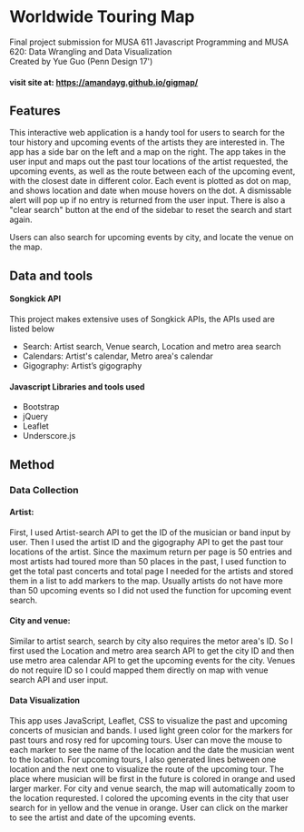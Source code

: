 # Worldwide Touring Map
Final project submission for MUSA 611 Javascript Programming and MUSA 620: Data Wrangling and Data Visualization  
Created by Yue Guo (Penn Design 17')
#### visit site at: https://amandayg.github.io/gigmap/

## Features
This interactive web application is a handy tool for users to search for the tour history and upcoming events of the artists they are interested in. The app has a side bar on the left and a map on the right. The app takes in the user input and maps out the past tour locations of the artist requested, the upcoming events, as well as the route between each of the upcoming event, with the closest date in different color. Each event is plotted as dot on map, and shows location and date when mouse hovers on the dot. A dismissable alert will pop up if no entry is returned from the user input. There is also a "clear search" button at the end of the sidebar to reset the search and start again.

Users can also search for upcoming events by city, and locate the venue on the map.

## Data and tools
#### Songkick API 
This project makes extensive uses of Songkick APIs, the APIs used are listed below
- Search: Artist search, Venue search, Location and metro area search
- Calendars: Artist's calendar, Metro area's calendar
- Gigography: Artist’s gigography

#### Javascript Libraries and tools used 
- Bootstrap
- jQuery 
- Leaflet
- Underscore.js 

## Method
### Data Collection
#### Artist:
First, I used Artist-search API to get the ID of the musician or band input by user. Then I used the artist ID and the gigography API to get the past tour locations of the artist. Since the maximum return per page is 50 entries and most artists had toured more than 50 places in the past, I used function to get the total past concerts and total page I needed for the artists and stored them in a list to add markers to the map. Usually artists do not have more than 50 upcoming events so I did not used the function for upcoming event search.

#### City and venue:
Similar to artist search, search by city also requires the metor area's ID. So I first used the Location and metro area search API to get the city ID and then use metro area calendar API to get the upcoming events for the city. Venues do not require ID so I could mapped them directly on map with venue search API and user input.

#### Data Visualization 
This app uses JavaScript, Leaflet, CSS to visualize the past and upcoming concerts of musician and bands.
I used light green color for the markers for past tours and rosy red for upcoming tours. User can move the mouse to each marker to see the name of the location and the date the musician went to the location. For upcoming tours, I also generated lines between one location and the next one to visualize the route of the upcoming tour. The place where musician will be first in the future is colored in orange and used larger marker.
For city and venue search, the map will automatically zoom to the location requrested. I colored the upcoming events in the city that user search for in yellow and the venue in orange. User can click on the marker to see the artist and date of the upcoming events.
